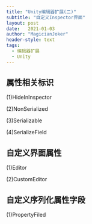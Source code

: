 ```yaml
---
title: "Unity编辑器扩展(二)"
subtitle: "自定义Inspector界面"
layout: post
date:   2021-01-03
author: "MagicianJoker"
header-style: text
tags:
  - 编辑器扩展
  - Unity
---
```


## 属性相关标识

(1)HideInInspector

(2)NonSerialized

(3)Serializable

(4)SerializeField



## 自定义界面属性

(1)Editor

(2)CustomEditor



## 自定义序列化属性字段

(1)PropertyFiled









